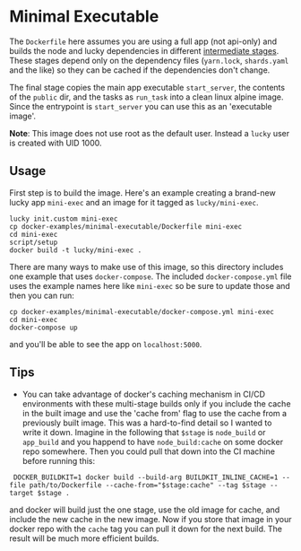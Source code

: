# Minimal Executable

The `Dockerfile` here assumes you are using a full app (not api-only) and builds the node and lucky dependencies in different [intermediate stages](https://docs.docker.com/develop/develop-images/multistage-build/). These stages depend only on the dependency files (`yarn.lock`, `shards.yaml` and the like) so they can be cached if the dependencies don't change.

The final stage copies the main app executable `start_server`, the contents of the `public` dir, and the tasks as `run_task` into a clean linux alpine image. Since the entrypoint is `start_server` you can use this as an 'executable image'.

**Note**: This image does not use root as the default user. Instead a `lucky` user is created with UID 1000.

## Usage

First step is to build the image. Here's an example creating a brand-new lucky app `mini-exec` and an image for it tagged as `lucky/mini-exec`.

```
lucky init.custom mini-exec
cp docker-examples/minimal-executable/Dockerfile mini-exec
cd mini-exec
script/setup
docker build -t lucky/mini-exec .
```

There are many ways to make use of this image, so this directory includes one example that uses `docker-compose`. The included `docker-compose.yml` file uses the example names here like `mini-exec` so be sure to update those and then you can run:

```
cp docker-examples/minimal-executable/docker-compose.yml mini-exec
cd mini-exec
docker-compose up
```

and you'll be able to see the app on `localhost:5000`.

## Tips

* You can take advantage of docker's caching mechanism in CI/CD environments with these multi-stage builds only if you include the cache in the built image and use the 'cache from' flag to use the cache from a previously built image. This was a hard-to-find detail so I wanted to write it down. Imagine in the following that `$stage` is `node_build` or `app_build` and you happend to have `node_build:cache` on some docker repo somewhere. Then you could pull that down into the CI machine before running this:

```
 DOCKER_BUILDKIT=1 docker build --build-arg BUILDKIT_INLINE_CACHE=1 --file path/to/Dockerfile --cache-from="$stage:cache" --tag $stage --target $stage .
```

and docker will build just the one stage, use the old image for cache, and include the new cache in the new image. Now if you store that image in your docker repo with the `cache` tag you can pull it down for the next build. The result will be much more efficient builds.